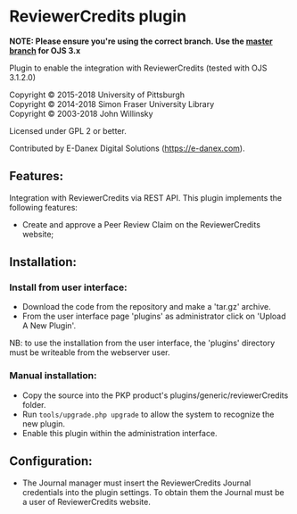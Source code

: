 # ReviewerCredits plugin

**NOTE: Please ensure you're using the correct branch. Use the [master branch](https://github.com/4Science/reviewercredits-ojs/tree/master) for OJS 3.x**

Plugin to enable the integration with ReviewerCredits (tested with OJS 3.1.2.0)

Copyright © 2015-2018 University of Pittsburgh
<br />Copyright © 2014-2018 Simon Fraser University Library
<br />Copyright © 2003-2018 John Willinsky

Licensed under GPL 2 or better.

Contributed by E-Danex Digital Solutions (https://e-danex.com).

## Features:

Integration with ReviewerCredits via REST API. This plugin implements the following features:
 * Create and approve a Peer Review Claim on the ReviewerCredits website;

## Installation:

### Install from user interface:
 * Download the code from the repository and make a 'tar.gz' archive.
 * From the user interface page 'plugins' as administrator click on 'Upload A New Plugin'.
 
NB: to use the installation from the user interface, the 'plugins' directory must be writeable from the webserver user.

### Manual installation:
 * Copy the source into the PKP product's plugins/generic/reviewerCredits folder.
 * Run `tools/upgrade.php upgrade` to allow the system to recognize the new plugin.
 * Enable this plugin within the administration interface.

## Configuration:
 * The Journal manager must insert the ReviewerCredits Journal credentials into the plugin settings. To obtain them the Journal must be a user of ReviewerCredits website.